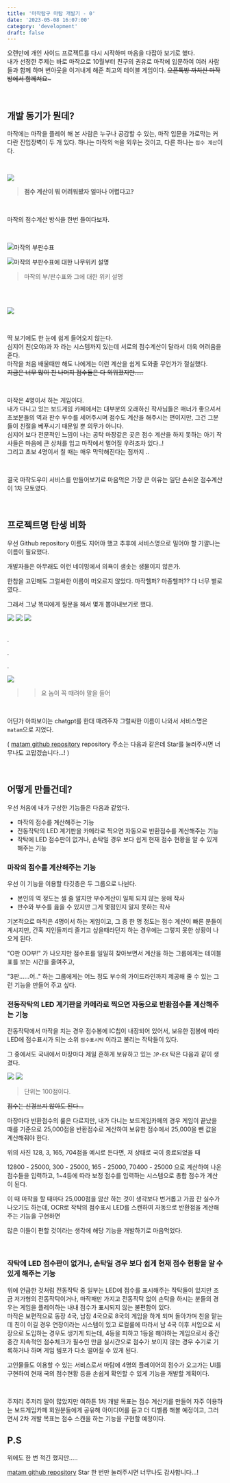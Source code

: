 ```yaml
---
title: '마작탐구 마탐 개발기 - 0'
date: '2023-05-08 16:07:00'
category: 'development'
draft: false
---
```



오랜만에 개인 사이드 프로젝트를 다시 시작하며 마음을 다잡아 보기로 했다.  
내가 선정한 주제는 바로 마작으로 10월부터 친구의 권유로 마작에 입문하여 여러 사람들과 함께 하며 번아웃을 이겨내게 해준 최고의 테이블 게임이다.
~~오픈톡방 까치산 마작방에서 함께쳐요~~~

<br>

## 개발 동기가 뭔데?

마작에는 마작을 플레이 해 본 사람은 누구나 공감할 수 있는, 마작 입문을 가로막는 커다란 진입장벽이 두 개 있다.
하나는 마작의 `역`을 외우는 것이고, 다른 하나는 `점수 계산`이다.  

<br>

![](images/matam/whatthe.png)

> <b>점수 계산이 뭐 어려워봤자 얼마나 어렵다고?</b>

<br>

마작의 점수계산 방식을 한번 들여다보자.

<br>

![마작의 부판수표](images/matam/mahjong-point.png)

![마작의 부판수표에 대한 나무위키 설명](images/matam/mahjong-point-namu.png)
> 마작의 부/판수표와 그에 대한 위키 설명

<br><br>

![](images/matam/wtf.png)

<br>

딱 보기에도 한 눈에 쉽게 들어오지 않는다.  
심지어 친(오야)과 자 라는 시스템까지 있는데 서로의 점수계산이 달라서 더욱 어려움을 준다.  
마작을 처음 배울때만 해도 나에게는 이런 계산을 쉽게 도와줄 무언가가 절실했다.  
~~지금은 너무 많이 친 나머지 점수들은 다 외워졌지만.....~~  

<br>

마작은 4명이서 하는 게임이다.   
내가 다니고 있는 보드게임 카페에서는 대부분의 오래하신 작사님들은 매너가 좋으셔서 초보분들의 역과 판수 부수를 세어주시며 점수도 계산을 해주시는 편이지만, 그건 그분들이 친절을 베푸시기 때문일 뿐 의무가 아니다.  
심지어 보다 전문적인 느낌이 나는 공탁 마장같은 곳은 점수 계산을 하지 못하는 아기 작사들은 마음에 큰 상처를 입고 마작에서 멀어질 우려조차 있다..!  
그리고 초보 4명이서 칠 때는 매우 막막해진다는 점까지 ..

<br>

결국 마작도우미 서비스를 만들어보기로 마음먹은 가장 큰 이유는 일단 손쉬운 점수계산이 1차 모토였다.

<br>

## 프로젝트명 탄생 비화

우선 Github repository 이름도 지어야 했고 추후에 서비스명으로 밀어야 할 기깔나는 이름이 필요했다.

개발자들은 아무래도 이런 네이밍에서 의욕이 샘솟는 생물이지 않은가.

한참을 고민해도 그럴싸한 이름이 떠오르지 않았다. 마작헬퍼? 마종헬퍼?? 다 너무 별로였다..

그래서 그냥 똑띠에게 질문을 해서 몇개 뽑아내보기로 했다.

![](images/matam/1-1.png)
![](images/matam/1-2.png)
![](images/matam/1-3.png)

<br>
.

.

.

![](../tech/images/ai_kang.jpeg)
>> 요 놈이 꼭 때려야 말을 들어

<br>

어딘가 아파보이는 chatgpt를 한대 때려주자 그럴싸한 이름이 나와서 서비스명은 `matam`으로 지었다.

( [matam github repository](https://github.com/jake920220/matam) repository 주소는 다음과 같은데 Star를 눌러주시면 너무나도 고맙겠습니다...! )

<br>

## 어떻게 만들건데?

우선 처음에 내가 구상한 기능들은 다음과 같았다.

- 마작의 점수를 계산해주는 기능
- 전동작탁의 LED 계기판을 카메라로 찍으면 자동으로 반환점수를 계산해주는 기능
- 작탁에 LED 점수판이 없거나, 손탁일 경우 보다 쉽게 현재 점수 현황을 알 수 있게 해주는 기능


### 마작의 점수를 계산해주는 기능

우선 이 기능을 이용할 타깃층은 두 그룹으로 나뉜다.

- 본인의 역 정도는 셀 줄 알지만 부수계산이 일체 되지 않는 응애 작사
- 판수와 부수를 읊을 수 있지만 그게 몇점인지 알지 못하는 작사

기본적으로 마작은 4명이서 하는 게임이고, 그 중 한 명 정도는 점수 계산이 빠른 분들이 계시지만,
간혹 지인들끼리 즐기고 싶을때라던지 하는 경우에는 그렇지 못한 상황이 나오게 된다.

"O판 OO부!" 가 나오지만 점수표를 일일히 찾아보면서 계산을 하는 그룹에게는 테이블표를 보는 시간을 줄여주고,

"3판......어.." 하는 그룹에게는 어느 정도 부수의 가이드라인까지 제공해 줄 수 있는 그런 기능을 만들어 주고 싶다.


### 전동작탁의 LED 계기판을 카메라로 찍으면 자동으로 반환점수를 계산해주는 기능

전동작탁에서 마작을 치는 경우 점수봉에 IC칩이 내장되어 있어서, 보유한 점봉에 따라 LED에 점수표시가 되는 소위 `점수표시탁` 이라고 불리는 작탁들이 있다.

그 중에서도 국내에서 마장마다 제일 흔하게 보유하고 있는 `JP-EX` 탁은 다음과 같이 생겼다.

![](images/matam/jum-1.jpeg)
![](images/matam/jum-2.jpeg)
> 단위는 100점이다.

~~점수는 신경쓰지 않아도 된다...~~

마장마다 반환점수의 룰은 다르지만, 내가 다니는 보드게임카페의 경우 게임이 끝났을 때를 기준으로 25,000점을 반환점수로 계산하여 보유한 점수에서
25,000을 뺀 값을 계산해줘야 한다.

위의 사진  128, 3, 165, 704점을 예시로 든다면, 저 상태로 국이 종료되었을 때

12800 - 25000, 300 - 25000, 165 - 25000, 70400 - 25000 으로 계산하여 나온 점수들을 입력하고, 1~4등에 따라 보정 점수를 입력하는 시스템으로 총합 점수가 계산이 된다.

이 때 마작을 할 때마다 25,000점을 암산 하는 것이 생각보다 번거롭고 가끔 잔 실수가 나오기도 하는데, OCR로 작탁의 점수표시 LED를 스캔하여 자동으로 반환점을 계산해주는 기능을 구현하면

많은 이들이 편할 것이라는 생각에 해당 기능을 개발하기로 마음먹었다.

<br>

### 작탁에 LED 점수판이 없거나, 손탁일 경우 보다 쉽게 현재 점수 현황을 알 수 있게 해주는 기능

위에 언급한 것처럼 전동작탁 중 일부는 LED에 점수를 표시해주는 작탁들이 있지만 조금 저가형의 전동작탁이거나, 마작패만 가지고 전동작탁 없이 손탁을 하시는 분들의 경우는 게임을 플레이하는 내내 점수가 표시되지 않는 불편함이 있다.   
마작은 보편적으로 동장 4국, 남장 4국으로 8국의 게임을 하게 되며 돌아가며 친을 맡는데 친이 이길 경우 연장이라는 시스템이 있고 로컬룰에 따라서 남 4국 이후 서입으로 서장으로 도입하는 경우도 생기게 되는데, 4등을 피하고 1등을
해야하는 게임으로서 중간 중간 지속적인 점수체크가 필수인 만큼 실시간으로 점수가 보이지 않는 경우 수기로 기록하거나 하며 게임 템포가 다소 떨어질 수 있게 된다.   

고인물들도 이용할 수 있는 서비스로서 마탐에 4명의 플레이어의 점수가 오고가는 UI를 구현하여 현재 국의 점수현황 등을 손쉽게 확인할 수 있게 기능을 개발할 계획이다.

<br>

주저리 주저리 말이 많았지만 여하튼 1차 개발 목표는 점수 계산기를 만들어 자주 이용하는 보드게임카페 회원분들에게 공유해 아이디어를 듣고 더 디벨롭 해볼 예정이고, 그러면서 2차 개발 목표는
점수 스캔을 하는 기능을 구현할 예정이다.


## P.S

위에도 한 번 적긴 했지만.....

[matam github repository](https://github.com/jake920220/matam) Star 한 번만 눌러주시면 너무나도 감사합니다...!

